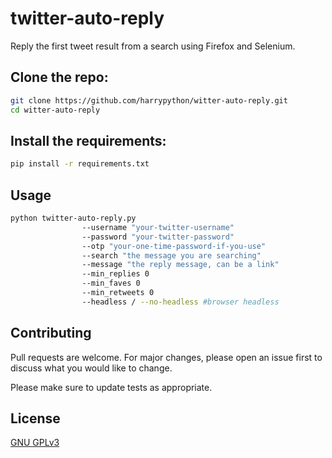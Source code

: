 # twitter-auto-reply

Reply the first tweet result from a search using Firefox and Selenium.

## Clone the repo:
```bash 
git clone https://github.com/harrypython/witter-auto-reply.git
cd witter-auto-reply 
```  
## Install the requirements: 
```bash 
pip install -r requirements.txt
```  

## Usage

```bash
python twitter-auto-reply.py 
                --username "your-twitter-username" 
                --password "your-twitter-password" 
                --otp "your-one-time-password-if-you-use" 
                --search "the message you are searching" 
                --message "the reply message, can be a link" 
                --min_replies 0 
                --min_faves 0 
                --min_retweets 0
                --headless / --no-headless #browser headless
```

## Contributing

Pull requests are welcome. For major changes, please open an issue first to discuss what you would like to change.

Please make sure to update tests as appropriate.

## License

[ GNU GPLv3 ](https://choosealicense.com/licenses/gpl-3.0/)

